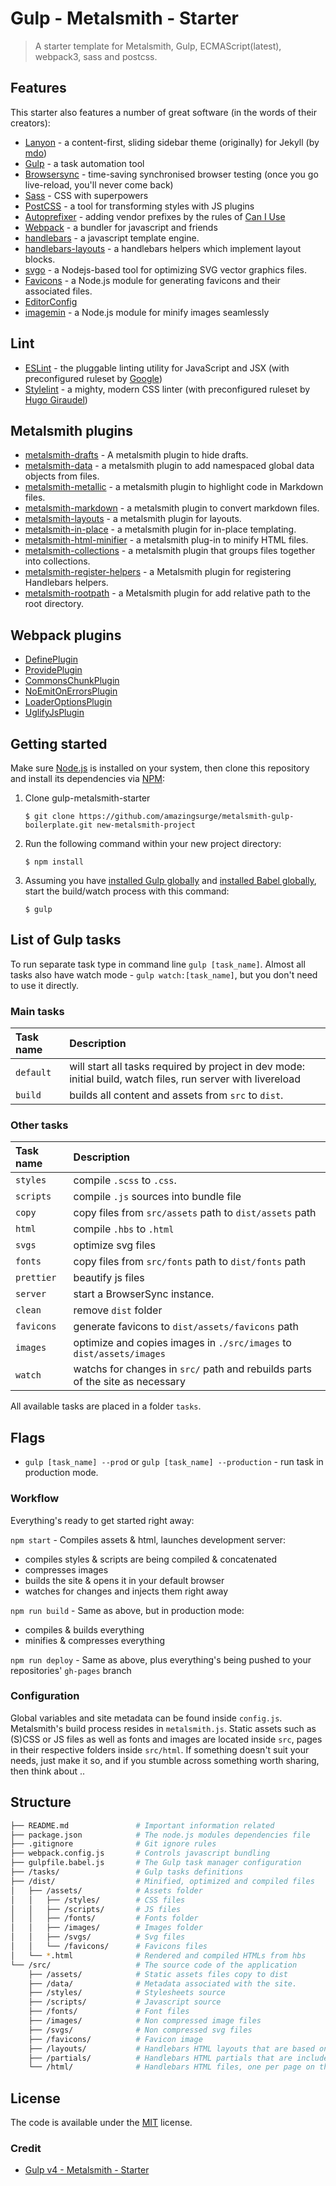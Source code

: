 # Gulp - Metalsmith - Starter

> A starter template for Metalsmith, Gulp, ECMAScript(latest), webpack3, sass and postcss.

## Features
This starter also features a number of great software (in the words of their creators):
- [Lanyon](http://lanyon.getpoole.com/) - a content-first, sliding sidebar theme (originally) for Jekyll (by [mdo](http://mdo.fm))
- [Gulp](http://gulpjs.com/) - a task automation tool
- [Browsersync](https://www.browsersync.io/) - time-saving synchronised browser testing (once you go live-reload, you'll never come back)
- [Sass](http://sass-lang.com/) - CSS with superpowers
- [PostCSS](https://github.com/postcss/postcss) - a tool for transforming styles with JS plugins
- [Autoprefixer](https://github.com/postcss/autoprefixer) - adding vendor prefixes by the rules of [Can I Use](http://caniuse.com/)
- [Webpack](https://webpack.github.io/) - a bundler for javascript and friends
- [handlebars](https://github.com/wycats/handlebars.js) - a javascript template engine.
- [handlebars-layouts](https://github.com/shannonmoeller/handlebars-layouts) - a handlebars helpers which implement layout blocks.
- [svgo](https://github.com/svg/svgo) - a Nodejs-based tool for optimizing SVG vector graphics files.
- [Favicons](https://github.com/evilebottnawi/favicons) - a Node.js module for generating favicons and their associated files. 
- [EditorConfig](http://editorconfig.org/)
- [imagemin](https://github.com/imagemin/imagemin) - a Node.js module for minify images seamlessly

## Lint
- [ESLint](http://eslint.org/) - the pluggable linting utility for JavaScript and JSX (with preconfigured ruleset by [Google](https://github.com/google/eslint-config-google))
- [Stylelint](http://stylelint.io/) - a mighty, modern CSS linter (with preconfigured ruleset by [Hugo Giraudel](https://sass-guidelin.es/))

## Metalsmith plugins
- [metalsmith-drafts](https://github.com/segmentio/metalsmith-drafts) - A metalsmith plugin to hide drafts.
- [metalsmith-data](https://github.com/elcontraption/metalsmith-data) - a metalsmith plugin to add namespaced global data objects from files.
- [metalsmith-metallic](https://github.com/weswigham/metalsmith-metallic) - a metalsmith plugin to highlight code in Markdown files.
- [metalsmith-markdown](https://github.com/segmentio/metalsmith-markdown) - a metalsmith plugin to convert markdown files.
- [metalsmith-layouts](https://github.com/superwolff/metalsmith-layouts) - a metalsmith plugin for layouts.
- [metalsmith-in-place](https://github.com/superwolff/metalsmith-in-place) - a metalsmith plugin for in-place templating.
- [metalsmith-html-minifier](https://github.com/whymarrh/metalsmith-html-minifier) - a metalsmith plug-in to minify HTML files.
- [metalsmith-collections](https://github.com/segmentio/metalsmith-collections) - a metalsmith plugin that groups files together into collections.
- [metalsmith-register-helpers](https://github.com/losttype/metalsmith-register-helpers) -  a Metalsmith plugin for registering Handlebars helpers.
- [metalsmith-rootpath](https://github.com/amazingsurge/metalsmith-rootpath) - a Metalsmith plugin for add relative path to the root directory.

## Webpack plugins
- [DefinePlugin](https://webpack.js.org/plugins/define-plugin/)
- [ProvidePlugin](https://webpack.js.org/plugins/provide-plugin/)
- [CommonsChunkPlugin](https://webpack.js.org/plugins/commons-chunk-plugin/)
- [NoEmitOnErrorsPlugin](https://webpack.js.org/plugins/no-emit-on-errors-plugin/)
- [LoaderOptionsPlugin](https://webpack.js.org/plugins/loader-options-plugin/)
- [UglifyJsPlugin](https://webpack.js.org/plugins/uglifyjs-webpack-plugin/)

## Getting started
Make sure [Node.js](http://nodejs.org/) is installed on your system, then clone this repository and install its dependencies via [NPM](https://npmjs.org/):

1. Clone gulp-metalsmith-starter

   ```
   $ git clone https://github.com/amazingsurge/metalsmith-gulp-boilerplate.git new-metalsmith-project
   ```

2. Run the following command within your new project directory:

   ```
   $ npm install
   ```

3. Assuming you have [installed Gulp globally](https://github.com/gulpjs/gulp/blob/master/docs/getting-started.md#1-install-gulp-globally) and [installed Babel globally](https://babeljs.io/docs/usage/cli/#installation),
start the build/watch process with this command:

   ```
   $ gulp
   ```

## List of Gulp tasks

To run separate task type in command line `gulp [task_name]`.
Almost all tasks also have watch mode - `gulp watch:[task_name]`, but you don't need to use it directly.

### Main tasks
Task name          | Description                                                      
:------------------|:----------------------------------
`default`          | will start all tasks required by project in dev mode: initial build, watch files, run server with livereload
`build`            | builds all content and assets from `src` to `dist`.

### Other tasks
Task name          | Description                                                      
:------------------|:----------------------------------
`styles`           | compile `.scss` to `.css`. 
`scripts`          | compile `.js` sources into bundle file
`copy`             | copy files from `src/assets` path to `dist/assets` path
`html`             | compile `.hbs` to `.html`
`svgs`             | optimize svg files
`fonts`            | copy files from `src/fonts` path to `dist/fonts` path
`prettier`         | beautify js files
`server`           | start a BrowserSync instance.
`clean`            | remove `dist` folder
`favicons`         | generate favicons to `dist/assets/favicons` path
`images`           | optimize and copies images in `./src/images` to `dist/assets/images`
`watch`            | watchs for changes in `src/` path and rebuilds parts of the site as necessary

All available tasks are placed in a folder `tasks`. 

## Flags
* `gulp [task_name] --prod` or `gulp [task_name] --production` - run task in production mode.

### Workflow
Everything's ready to get started right away:

`npm start` - Compiles assets & html, launches development server:
- compiles styles & scripts are being compiled & concatenated
- compresses images
- builds the site & opens it in your default browser
- watches for changes and injects them right away

`npm run build` - Same as above, but in production mode:
- compiles & builds everything
- minifies & compresses everything

`npm run deploy` - Same as above, plus everything's being pushed to your repositories' `gh-pages` branch

### Configuration
Global variables and site metadata can be found inside `config.js`. Metalsmith's build process resides in `metalsmith.js`. Static assets such as (S)CSS or JS files as well as fonts and images are located inside `src`, pages in their respective folders inside `src/html`. If something doesn't suit your needs, just make it so, and if you stumble across something worth sharing, then think about ..

## Structure

```bash
├── README.md               # Important information related
├── package.json            # The node.js modules dependencies file
├── .gitignore              # Git ignore rules
├── webpack.config.js       # Controls javascript bundling
├── gulpfile.babel.js       # The Gulp task manager configuration
├── /tasks/                 # Gulp tasks definitions
├── /dist/                  # Minified, optimized and compiled files
│   ├── /assets/            # Assets folder
│   │   ├── /styles/        # CSS files
│   │   ├── /scripts/       # JS files
│   │   ├── /fonts/         # Fonts folder
│   │   ├── /images/        # Images folder
│   │   ├── /svgs/          # Svg files
│   │   └── /favicons/      # Favicons files
│   └── *.html              # Rendered and compiled HTMLs from hbs
└── /src/                   # The source code of the application
    ├── /assets/            # Static assets files copy to dist
    ├── /data/              # Metadata associated with the site.
    ├── /styles/            # Stylesheets source
    ├── /scripts/           # Javascript source
    ├── /fonts/             # Font files
    ├── /images/            # Non compressed image files
    ├── /svgs/              # Non compressed svg files
    ├── /favicons/          # Favicon image
    ├── /layouts/           # Handlebars HTML layouts that are based on
    ├── /partials/          # Handlebars HTML partials that are included / extended
    └── /html/              # Handlebars HTML files, one per page on the site
```

## License

The code is available under the [MIT](https://github.com/amazingSurge/gulp-metalsmith-starter/blob/master/LICENSE) license.

### Credit
- [Gulp v4 - Metalsmith - Starter](https://github.com/S1SYPHOS/Gulp4-Metalsmith-Starter)
